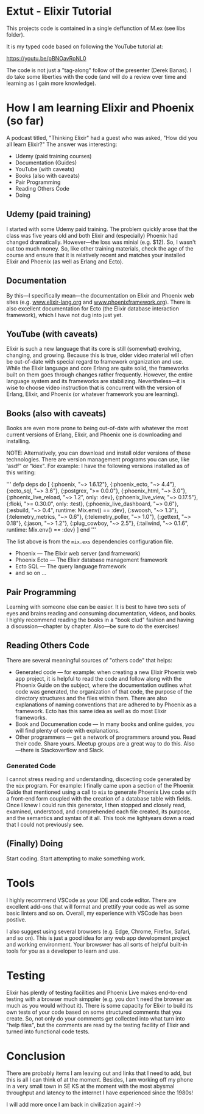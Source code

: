 # Extut - Elixir Tutorial

This projects code is contained in a single deffunction of M.ex (see libs folder).

It is my typed code based on following the YouTube tutorial at:

https://youtu.be/pBNOavRoNL0

The code is not just a "tag-along" follow of the presenter (Derek Banas). I do take some liberties with the code (and will do a review over time and learning as I gain more knowledge).

# How I am learning Elixir and Phoenix (so far)

A podcast titled, "Thinking Elixir" had a guest who was asked, "How did you all learn Elixir?" The answer was interesting:

- Udemy (paid training courses)
- Documentation (Guides)
- YouTube (with caveats)
- Books (also with caveats)
- Pair Programming
- Reading Others Code
- Doing

## Udemy (paid training)

I started with some Udemy paid training. The problem quickly arose that the class was five years old and both Elixir and (especially) Phoenix had changed dramatically. However—the loss was minial (e.g. $12). So, I wasn't out too much money. So, like other training materials, check the age of the course and ensure that it is relatively recent and matches your installed Elixir and Phoenix (as well as Erlang and Ecto).

## Documentation

By this—I specifically mean—the documentation on Elixir and Phoenix web sites (e.g. www.elixir-lang.org and www.phoenixframework.org). There is also excellent documentation for Ecto (the Elixir database interaction framework), which I have not dug into just yet.

## YouTube (with caveats)

Elixir is such a new language that its core is still (somewhat) evolving, changing, and growing. Because this is true, older video material will often be out-of-date with special regard to framework organization and use. While the Elixir language and core Erlang are quite solid, the frameworks built on them goes through changes rather frequently. However, the entire language system and its frameworks are stabilizing. Nevertheless—it is wise to choose video instruction that is concurrent with the version of Erlang, Elixir, and Phoenix (or whatever framework you are learning).

## Books (also with caveats)

Books are even more prone to being out-of-date with whatever the most current versions of Erlang, Elixir, and Phoenix one is downloading and installing.

NOTE: Alternatively, you can download and install older versions of these technologies. There are version management programs you can use, like 'asdf" or "kiex". For example: I have the following versions installed as of this writing:

'''
defp deps do
    [
      {:phoenix, "~> 1.6.12"},
      {:phoenix_ecto, "~> 4.4"},
      {:ecto_sql, "~> 3.6"},
      {:postgrex, ">= 0.0.0"},
      {:phoenix_html, "~> 3.0"},
      {:phoenix_live_reload, "~> 1.2", only: :dev},
      {:phoenix_live_view, "~> 0.17.5"},
      {:floki, ">= 0.30.0", only: :test},
      {:phoenix_live_dashboard, "~> 0.6"},
      {:esbuild, "~> 0.4", runtime: Mix.env() == :dev},
      {:swoosh, "~> 1.3"},
      {:telemetry_metrics, "~> 0.6"},
      {:telemetry_poller, "~> 1.0"},
      {:gettext, "~> 0.18"},
      {:jason, "~> 1.2"},
      {:plug_cowboy, "~> 2.5"},
      {:tailwind, "~> 0.1.6", runtime: Mix.env() == :dev}
    ]
  end
'''

The list above is from the `mix.exs` dependencies configuration file.

- Phoenix — The Elixir web server (and framework)
- Phoenix Ecto — The Elixir database management framework
- Ecto SQL — The query language framework
- and so on ...

## Pair Programming

Learning with someone else can be easier. It is best to have two sets of eyes and brains reading and consuming documentation, videos, and books. I highly recommend reading the books in a "book clud" fashion and having a discussion—chapter by chapter. Also—be sure to do the exercises!

## Reading Others Code

There are several meaningful sources of "others code" that helps:

- Generated code — for example: when creating a new Elixir Phoenix web app project, it is helpful to read the code and follow along with the Phoenix Guide on the subject, where the documentation outlines what code was generated, the organization of that code, the purpose of the directory structures and the files within them. There are also explanations of naming conventions that are adhered to by Phoenix as a framework. Ecto has this same idea as well as do most Elixir frameworks.
- Book and Documenation code — In many books and online guides, you will find plenty of code with explanations.
- Other programmers — get a network of programmers around you. Read their code. Share yours. Meetup groups are a great way to do this. Also—there is Stackoverflow and Slack.

### Generated Code

I cannot stress reading and understanding, discecting code generated by the `mix` program. For example: I finally came upon a section of the Phoenix Guide that mentioned using a call to `mix` to generate Phoenix Live code with a front-end form coupled with the creation of a database table with fields. Once I knew I could run this generator, I then stopped and closely read, examined, understood, and comprehended each file created, its purpose, and the semantics and syntax of it all. This took me lightyears down a road that I could not previously see.

## (Finally) Doing

Start coding. Start attempting to make something work.

# Tools

I highly recommend VSCode as your IDE and code editor. There are excellent add-ons that will format and prettify your code as well as some basic linters and so on. Overall, my experience with VSCode has been postive.

I also suggest using several browsers (e.g. Edge, Chrome, Firefox, Safari, and so on). This is just a good idea for any web app development project and working environment. Your browswer has all sorts of helpful built-in tools for you as a developer to learn and use.

# Testing

Elixir has plently of testing facilities and Phoenix Live makes end-to-end testing with a browser much simppler (e.g. you don't need the browser as much as you would without it). There is some capacity for Elixir to build its own tests of your code based on some structured comments that you create. So, not only do your comments get collected into what turn into "help files", but the comments are read by the testing facility of Elixir and turned into functional code tests.

# Conclusion

There are probably items I am leaving out and links that I need to add, but this is all I can think of at the moment. Besides, I am working off my phone in a very small town in SE KS at the moment with the most abysmal throughput and latency to the internet I have experienced since the 1980s!

I will add more once I am back in civilization again! :-)
